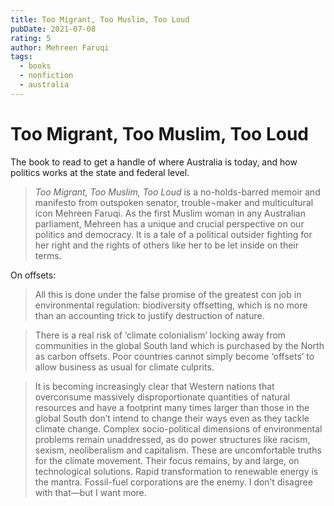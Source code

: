 ```yaml
---
title: Too Migrant, Too Muslim, Too Loud 
pubDate: 2021-07-08
rating: 5
author: Mehreen Faruqi
tags:
  - books
  - nonfiction
  - australia
---
```


# Too Migrant, Too Muslim, Too Loud

The book to read to get a handle of where Australia is today, and how politics works at the state and federal level.

> _Too Migrant, Too Muslim, Too Loud_ is a no-holds-barred memoir and manifesto from outspoken senator, trouble¬maker and multicultural icon Mehreen Faruqi. As the first Muslim woman in any Australian parliament, Mehreen has a unique and crucial perspective on our politics and democracy. It is a tale of a political outsider fighting for her right and the rights of others like her to be let inside on their terms.

On offsets:

> All this is done under the false promise of the greatest con job in environmental regulation: biodiversity offsetting, which is no more than an accounting trick to justify destruction of nature.

> There is a real risk of ‘climate colonialism’ locking away from communities in the global South land which is purchased by the North as carbon offsets. Poor countries cannot simply become ‘offsets’ to allow business as usual for climate culprits.

> It is becoming increasingly clear that Western nations that overconsume massively disproportionate quantities of natural resources and have a footprint many times larger than those in the global South don’t intend to change their ways even as they tackle climate change. Complex socio-political dimensions of environmental problems remain unaddressed, as do power structures like racism, sexism, neoliberalism and capitalism. These are uncomfortable truths for the climate movement. Their focus remains, by and large, on technological solutions. Rapid transformation to renewable energy is the mantra. Fossil-fuel corporations are the enemy. I don’t disagree with that—but I want more.
